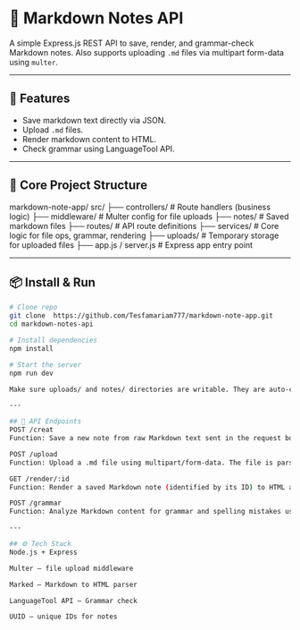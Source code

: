 # 📝 Markdown Notes API

A simple Express.js REST API to save, render, and grammar-check Markdown notes. Also supports uploading `.md` files via multipart form-data using `multer`.

---

## 🚀 Features

- Save markdown text directly via JSON.
- Upload `.md` files.
- Render markdown content to HTML.
- Check grammar using LanguageTool API.

---

## 📁 Core Project Structure

markdown-note-app/
src/
├── controllers/ # Route handlers (business logic)
├── middleware/ # Multer config for file uploads
├── notes/ # Saved markdown files
├── routes/ # API route definitions
├── services/ # Core logic for file ops, grammar, rendering
├── uploads/ # Temporary storage for uploaded files
├── app.js / server.js # Express app entry point


---

## 📦 Install & Run

```bash
# Clone repo
git clone  https://github.com/Tesfamariam777/markdown-note-app.git
cd markdown-notes-api

# Install dependencies
npm install

# Start the server
npm run dev

Make sure uploads/ and notes/ directories are writable. They are auto-created if missing.

---

## 🔌 API Endpoints
POST /creat
Function: Save a new note from raw Markdown text sent in the request body.

POST /upload
Function: Upload a .md file using multipart/form-data. The file is parsed, saved as a note, and the temporary file is deleted.

GET /render/:id
Function: Render a saved Markdown note (identified by its ID) to HTML and return it as a JSON response.

POST /grammar
Function: Analyze Markdown content for grammar and spelling mistakes using the LanguageTool API. Returns a list of issues found.

---

## ⚙️ Tech Stack
Node.js + Express

Multer – file upload middleware

Marked – Markdown to HTML parser

LanguageTool API – Grammar check

UUID – unique IDs for notes


